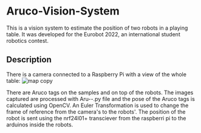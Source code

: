 # Aruco-Vision-System
This is a vision system to estimate the position of two robots in a playing table. It was developed for the Eurobot 2022, an international student robotics contest.

## Description
There is a camera connected to a Raspberry Pi with a view of the whole table: 
![map copy](https://user-images.githubusercontent.com/73555876/163551793-5a57cdea-362d-4e41-af64-7638e1adfb31.png)

There are Aruco tags on the samples and on top of the robots. The images captured are processed with Aru--.py file and the pose of the Aruco tags is calculated using OpenCV. An Euler Transformation is used to change the frame of reference from the camera's to the robots'. The position of the robot is sent using the nrf24l01+ transciever from the raspberri pi to the arduinos inside the robots.
